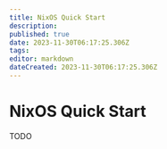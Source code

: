```yaml
---
title: NixOS Quick Start
description: 
published: true
date: 2023-11-30T06:17:25.306Z
tags: 
editor: markdown
dateCreated: 2023-11-30T06:17:25.306Z
---
```


# NixOS Quick Start
TODO